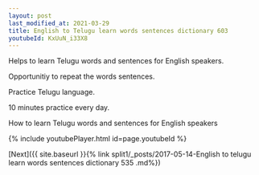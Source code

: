 ```yaml
---
layout: post
last_modified_at: 2021-03-29
title: English to Telugu learn words sentences dictionary 603 
youtubeId: KxUuN_i33X8
---
```

 
 
Helps to learn Telugu words and sentences for English speakers.

Opportunitiy to repeat the words sentences. 

Practice Telugu language. 
 
10 minutes practice every day. 
 
How to learn Telugu words and sentences for English speakers 
 
{% include youtubePlayer.html id=page.youtubeId %}
 
 
[Next]({{ site.baseurl }}{% link  split1/_posts/2017-05-14-English to telugu learn words sentences dictionary 535 .md%})
 
